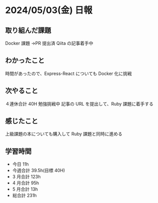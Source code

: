 # 2024/05/03(金) 日報

## 取り組んだ課題

Docker 課題 →PR 提出済
Qiita の記事着手中

## わかったこと

時間があったので、Express-React についても Docker 化に挑戦

## 次やること

４連休合計 40H 勉強挑戦中
記事の URL を提出して、Ruby 課題に着手する

## 感じたこと

上級課題の本についても購入して Ruby 課題と同時に進める

## 学習時間

- 今日 11h
- 今週合計 39.5h(目標 40H)
- 3 月合計 123h
- 4 月合計 95h
- 5 月合計 13h
- 総合計 231h
